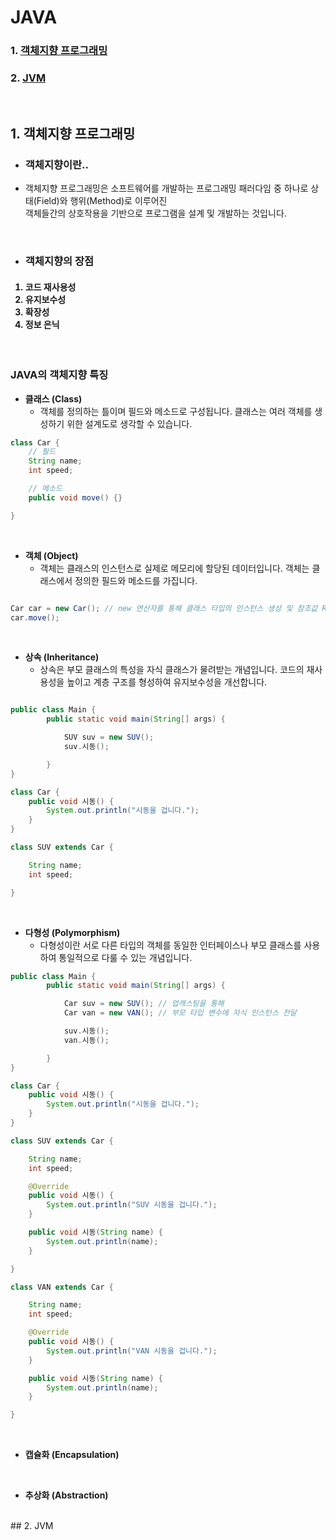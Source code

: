 # JAVA

### 1. [객체지향 프로그래밍](#1-객체지향-프로그래밍-1)
### 2. [JVM](#2-JVM-1)

<br>

## 1. 객체지향 프로그래밍

* ### 객체지향이란..

* 객체지향 프로그래밍은 소프트웨어를 개발하는 프로그래밍 패러다임 중 하나로 상태(Field)와 행위(Method)로 이루어진<br> 객체들간의 상호작용을 기반으로 프로그램을 설계 및 개발하는 것입니다. 

<br>

* ### 객체지향의 장점
<h4>
 <ol>
  <li>코드 재사용성</li>
  <li>유지보수성</li>
  <li>확장성</li>
  <li>정보 은닉</li>
 </ol>
</h4>

<br>

### JAVA의 객체지향 특징

* **클래스 (Class)**
  * 객체를 정의하는 틀이며 필드와 메소드로 구성됩니다. 클래스는 여러 객체를 생성하기 위한 설계도로 생각할 수 있습니다.
```JAVA
class Car {
    // 필드
    String name;
    int speed;

    // 메소드
    public void move() {}

}
```
<br>

* **객체 (Object)**
  * 객체는 클래스의 인스턴스로 실제로 메모리에 할당된 데이터입니다. 객체는 클래스에서 정의한 필드와 메소드를 가집니다.
```JAVA

Car car = new Car(); // new 연산자를 통해 클래스 타입의 인스턴스 생성 및 참조값 Return
car.move();

```
<br>

* **상속 (Inheritance)**
  * 상속은 부모 클래스의 특성을 자식 클래스가 물려받는 개념입니다. 코드의 재사용성을 높이고 계층 구조를 형성하여 유지보수성을 개선합니다.
```JAVA

public class Main {
        public static void main(String[] args) {

            SUV suv = new SUV();
            suv.시동();

        }
}

class Car {
    public void 시동() {
        System.out.println("시동을 겁니다.");
    }
}

class SUV extends Car {

    String name;
    int speed;

}

```

<br>

* **다형성 (Polymorphism)**
  *  다형성이란 서로 다른 타입의 객체를 동일한 인터페이스나 부모 클래스를 사용하여 통일적으로 다룰 수 있는 개념입니다.

```JAVA
public class Main {
        public static void main(String[] args) {

            Car suv = new SUV(); // 업캐스팅을 통해
            Car van = new VAN(); // 부모 타입 변수에 자식 인스턴스 전달

            suv.시동();
            van.시동();

        }
}

class Car {
    public void 시동() {
        System.out.println("시동을 겁니다.");
    }
}

class SUV extends Car {

    String name;
    int speed;

    @Override
    public void 시동() {
        System.out.println("SUV 시동을 겁니다.");
    }

    public void 시동(String name) {
        System.out.println(name);
    }

}

class VAN extends Car {

    String name;
    int speed;

    @Override
    public void 시동() {
        System.out.println("VAN 시동을 겁니다.");
    }

    public void 시동(String name) {
        System.out.println(name);
    }

}
```
<br>

* **캡슐화 (Encapsulation)**
<br>

* **추상화 (Abstraction)**
<br>
## 2. JVM

